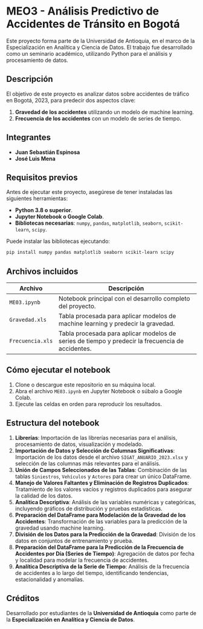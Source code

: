 
# MEO3 - Análisis Predictivo de Accidentes de Tránsito en Bogotá

Este proyecto forma parte de la Universidad de Antioquia, en el marco de la Especialización en Analítica y Ciencia de Datos. El trabajo fue desarrollado como un seminario académico, utilizando Python para el análisis y procesamiento de datos.

## Descripción

El objetivo de este proyecto es analizar datos sobre accidentes de tráfico en Bogotá, 2023, para predecir dos aspectos clave:
1. **Gravedad de los accidentes** utilizando un modelo de machine learning.
2. **Frecuencia de los accidentes** con un modelo de series de tiempo.

## Integrantes

- **Juan Sebastián Espinosa** 
- **José Luis Mena** 

## Requisitos previos

Antes de ejecutar este proyecto, asegúrese de tener instaladas las siguientes herramientas:

- **Python 3.8 o superior**.
- **Jupyter Notebook o Google Colab**.
- **Bibliotecas necesarias**: `numpy`, `pandas`, `matplotlib`, `seaborn`, `scikit-learn`, `scipy`.

Puede instalar las bibliotecas ejecutando:

```bash
pip install numpy pandas matplotlib seaborn scikit-learn scipy
```

## Archivos incluidos

| **Archivo**                      | **Descripción**                                                                  |
|-----------------------------------|----------------------------------------------------------------------------------|
| `ME03.ipynb`                      | Notebook principal con el desarrollo completo del proyecto.                       |
| `Gravedad.xls`                    | Tabla procesada para aplicar modelos de machine learning y predecir la gravedad. |
| `Frecuencia.xls`                  | Tabla procesada para aplicar modelos de series de tiempo y predecir la frecuencia de accidentes. |

## Cómo ejecutar el notebook

1. Clone o descargue este repositorio en su máquina local.
2. Abra el archivo `ME03.ipynb` en Jupyter Notebook o súbalo a Google Colab.
3. Ejecute las celdas en orden para reproducir los resultados.

## Estructura del notebook

1. **Librerías**: Importación de las librerías necesarias para el análisis, procesamiento de datos, visualización y modelado.
2. **Importación de Datos y Selección de Columnas Significativas**: Importación de los datos desde el archivo `SIGAT_ANUARIO_2023.xlsx` y selección de las columnas más relevantes para el análisis.
3. **Unión de Campos Seleccionados de las Tablas**: Combinación de las tablas `Siniestros`, `Vehículos` y `Actores` para crear un único DataFrame.
4. **Manejo de Valores Faltantes y Eliminación de Registros Duplicados**: Tratamiento de los valores vacíos y registros duplicados para asegurar la calidad de los datos.
5. **Analítica Descriptiva**: Análisis de las variables numéricas y categóricas, incluyendo gráficos de distribución y pruebas estadísticas.
6. **Preparación del DataFrame para Modelación de la Gravedad de los Accidentes**: Transformación de las variables para la predicción de la gravedad usando machine learning.
7. **División de los Datos para la Predicción de la Gravedad**: División de los datos en conjuntos de entrenamiento y prueba.
8. **Preparación del DataFrame para la Predicción de la Frecuencia de Accidentes por Día (Series de Tiempo)**: Agregación de datos por fecha y localidad para modelar la frecuencia de accidentes.
9. **Analítica Descriptiva de la Serie de Tiempo**: Análisis de la frecuencia de accidentes a lo largo del tiempo, identificando tendencias, estacionalidad y anomalías.

## Créditos

Desarrollado por estudiantes de la **Universidad de Antioquia** como parte de la **Especialización en Analítica y Ciencia de Datos**.

